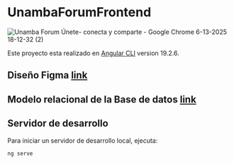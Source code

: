 # UnambaForumFrontend

![Unamba Forum  Únete- conecta y comparte - Google Chrome 6-13-2025 18-12-32 (2)](https://github.com/user-attachments/assets/81019594-cd57-42ed-9e0f-a09a0fc03e5f)


Este proyecto esta realizado en [Angular CLI](https://github.com/angular/angular-cli) version 19.2.6.

## Diseño Figma [link](https://www.figma.com/design/VwLsm9kRnHGuSz5I5oVeyI/FORO-UNAMBA?node-id=0-1&p=f&t=pBY1t49dHhPevCmX-0)

## Modelo relacional de la Base de datos [link](https://dbdiagram.io/d/foro-67bf0316263d6cf9a0870bc2)

## Servidor de desarrollo

Para iniciar un servidor de desarrollo local, ejecuta:

```bash
ng serve
```
